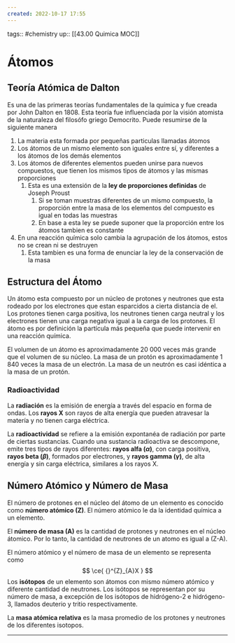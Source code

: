 ```yaml
---
created: 2022-10-17 17:55
---
```

tags:: #chemistry 
up:: [[43.00 Quimica MOC]]
# Átomos
## Teoría Atómica de Dalton 
Es una de las primeras teorías fundamentales de la química y fue creada por John Dalton en 1808. Esta teoría fue influenciada por la visión atomista de la naturaleza del filosófo griego Democrito. Puede resumirse de la siguiente manera

1. La materia esta formada por pequeñas particulas llamadas átomos
2. Los átomos de un mismo elemento son iguales entre sí, y diferentes a los átomos de los demás elementos
3. Los átomos de diferentes elementos pueden unirse para nuevos compuestos, que tienen los mismos tipos de átomos y las mismas proporciones
	1. Esta es una extensión de la **ley de proporciones definidas** de Joseph Proust
		1. Si se toman muestras diferentes de un mismo compuesto, la proporción entre la masa de los elementos del compuesto es igual en todas las muestras
		2. En base a esta ley se puede suponer que la proporción entre los átomos tambien es constante
4. En una reacción química solo cambia la agrupación de los átomos, estos no se crean ni se destruyen
	1. Esta tambien es una forma de enunciar la ley de la conservación de la masa

## Estructura del Átomo
Un átomo esta compuesto por un núcleo de protones y neutrones que esta rodeado por los electrones que estan esparcidos a cierta distancia de el. Los protones tienen carga positiva, los neutrones tienen carga neutral y los electrones tienen una carga negativa igual a la carga de los protones. El átomo es por definición la partícula más pequeña que puede intervenir en una reacción química.

El volumen de un átomo es aproximadamente 20 000 veces más grande que el volumen de su núcleo. La masa de un protón es aproximadamente 1 840 veces la masa de un electrón. La masa de un neutrón es casi idéntica a la masa de un protón.

### Radioactividad
La **radiación** es la emisión de energía a través del espacio en forma de ondas. Los **rayos X** son rayos de alta energía que pueden atravesar la matería y no tienen carga eléctrica.

La **radioactividad** se refiere a la emisión expontanéa de radiación por parte de ciertas sustancias. Cuando una sustancia radioactiva se descompone, emite tres tipos de rayos diferentes: **rayos alfa ($\alpha$)**, con carga positiva, **rayos beta ($\beta$)**, formados por electrones, y **rayos gamma ($\gamma)$**, de alta energía y sin carga eléctrica, similares a los rayos X.

## Número Atómico y Número de Masa
El número de protones en el núcleo del átomo de un elemento es conocido como **número atómico (Z)**. El número atómico le da la identidad química a un elemento.

El **número de masa (A)** es la cantidad de protones y neutrones en el núcleo átomico. Por lo tanto, la cantidad de neutrones de un atomo es igual a (Z-A).

El número atómico y el número de masa de un elemento se representa como $$
\ce{ {}^{Z}_{A}X }
$$
Los **isótopos** de un elemento son átomos con mismo número atómico y diferente cantidad de neutrones. Los isótopos se representan por su número de masa, a excepción de los isótopos de hidrógeno-2 e hidrógeno-3, llamados deuterio y tritio respectivamente.

La **masa atómica relativa** es la masa promedio de los protones y neutrones de los diferentes isotopos.
___

